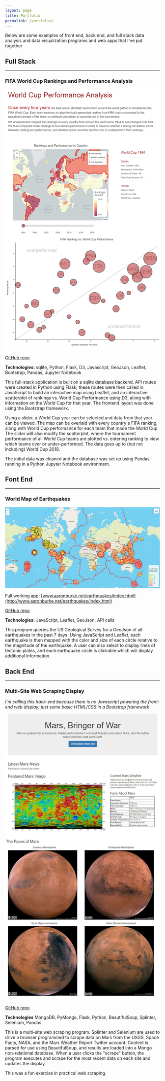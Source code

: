 ```yaml
---
layout: page
title: Portfolio
permalink: /portfolio/
---
```


Below are some examples of front end, back end, and full stack data analysis and data visualization programs and web apps that I've put together

## Full Stack
---

### FIFA World Cup Rankings and Performance Analysis

![World Cup Analysis Dashboard](images/world_cup_dashboard.jpg)

[GitHub repo](https://github.com/imtheaaron/World-Cup-Analysis)

**Technologies:** sqlite, Python, Flask, D3, Javascript, GeoJson, Leaflet, Bootstrap, Pandas, Jupyter Notebook

This full-stack application is built on a sqlite database backend. API routes were created in Python using Flask; these routes were then called in JavaScript to build an interactive map using Leaflet, and an interactive scatterplot of rankings vs. World Cup Performance using D3, along with information on the World Cup for that year. The frontend layout was done using the Bootstrap framework.

Using a slider, a World Cup year can be selected and data from that year can be viewed. The map can be overlaid with every country's FIFA ranking, along with World Cup performance for each team that made the World Cup. The slider will also modify the scatterplot, where the tournament performance of all World Cup teams are plotted vs. entering ranking to view which teams over or under-performed. The data goes up to (but not including) World Cup 2018.

The initial data was cleaned and the database was set up using Pandas running in a Python Jupyter Notebook environment.

## Font End
---

### World Map of Earthquakes

<!-- <div class="resp-container">
    <iframe class="resp-iframe" src="http://www.aaronburke.net/earthquakes/index.html" allowfullscreen></iframe>
</div> -->

![world map of the last 7 days of earthquakes](images/earthquakes.jpg)

Full working app: [www.aaronburke.net/earthquakes/index.html](http://www.aaronburke.net/earthquakes/index.html)

[GitHub repo](https://github.com/imtheaaron/imtheaaron.github.io/tree/master/earthquakes)

**Technologies:** JavaScript, Leaflet, GeoJson, API calls

This program queries the US Geological Survey for a GeoJson of all earthquakes in the past 7 days. Using JavaScript and Leaflet, each earthquake is then mapped with the color and size of each circle relative to the magnitude of the earthquake. A user can also select to display lines of tectonic plates, and each earthquake circle is clickable which will display additional information.

## Back End ##
---

### Multi-Site Web Scraping Display ###

*I'm calling this back-end because there is no Javascript powering the front-end web display; just some basic HTML/CSS in a Bootstrap framework*

![Mars Scraping Web Display](images/mars_display.jpg)

[GitHub repo](https://github.com/imtheaaron/misc-coursework/tree/master/scraping-display)

**Technologies** MongoDB, PyMongo, Flask, Python, BeautifulSoup, Splinter, Selenium, Pandas

This is a multi-site web scraping program. Splinter and Selenium are used to drive a browser programmed to scrape data on Mars from the USGS, Space Facts, NASA, and the Mars Weather Report Twitter account. Content is parsed for use using BeautifulSoup, and results are loaded into a Mongo non-relational database. When a user clicks the "scrape" button, the program executes and scrape for the most recent data on each site and updates the display.

This was a fun exercise in practical web scraping.
